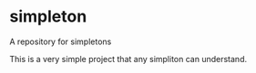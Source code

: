 # simpleton
A repository for simpletons

This is a very simple project that any simpliton can understand.
